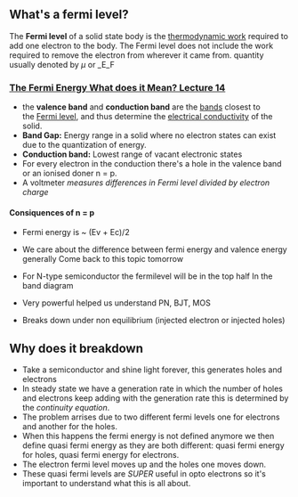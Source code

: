 ## What's a fermi level?
The **Fermi level** of a solid state body is the [thermodynamic work](https://en.wikipedia.org/wiki/Thermodynamic_work) required to add one electron to the body. The Fermi level does not include the work required to remove the electron from wherever it came from. 
quantity usually denoted by _µ_ or _E_F

### [The Fermi Energy What does it Mean? Lecture 14](https://www.youtube.com/watch?v=sH5HkF-9X2c&list=PLmfHzApbF5dYnZTqPDsJj31mOQtD7vDT2&index=15)
- the **valence band** and **conduction band** are the [bands](https://en.wikipedia.org/wiki/Electronic_band_structure "Electronic band structure") closest to the [Fermi level](https://en.wikipedia.org/wiki/Fermi_level "Fermi level"), and thus determine the [electrical conductivity](https://en.wikipedia.org/wiki/Electrical_conductivity "Electrical conductivity") of the solid.
- **Band Gap:** Energy range in a solid where no electron states can exist due to the quantization of energy.
- **Conduction band:**  Lowest range of vacant electronic states
- For every electron in the conduction there's a hole in the valence band or an ionised doner n = p.
- A voltmeter _measures differences in Fermi level divided by electron charge_

#### Consiquences of n = p
- Fermi energy is ~ (Ev + Ec)/2
- We care about the difference between fermi energy and valence energy generally
Come back to this topic tomorrow


- For N-type semiconductor the fermilevel will be in the top half In the band diagram 
- Very powerful helped us understand PN, BJT, MOS
- Breaks down under non equilibrium (injected electron or injected holes)

## Why does it breakdown
- Take a semiconductor and shine light forever, this generates holes and electrons
- In steady state we have a generation rate in which the number of holes and electrons keep adding with the generation rate this is determined by the _continuity equation_.
- The problem arrises due to two different fermi levels one for electrons and another for the holes.
- When this happens the fermi energy is not defined anymore we then define quasi fermi energy as they are both different: quasi fermi energy for holes, quasi fermi energy for electrons.
- The electron fermi level moves up and the holes one moves down.
- These quasi fermi levels are _SUPER_ useful in opto electrons so it's important to understand what this is all about. 
